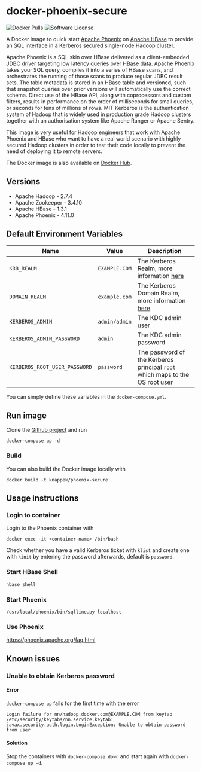 docker-phoenix-secure
=====================

[![Docker Pulls](https://img.shields.io/docker/pulls/knappek/phoenix-secure.svg)](https://hub.docker.com/r/knappek/phoenix-secure)
[![Software License](https://img.shields.io/badge/license-MIT-brightgreen.svg?style=flat-square)](LICENSE.md)

A Docker image to quick start [Apache Phoenix](http://phoenix.apache.org/) on [Apache HBase](https://hbase.apache.org/)
to provide an SQL interface in a Kerberos secured single-node Hadoop cluster.

Apache Phoenix is a SQL skin over HBase delivered as a client-embedded JDBC driver targeting low latency queries over HBase data. Apache Phoenix takes your SQL query, compiles it into a series of HBase scans, and orchestrates the running of those scans to produce regular JDBC result sets. The table metadata is stored in an HBase table and versioned, such that snapshot queries over prior versions will automatically use the correct schema. Direct use of the HBase API, along with coprocessors and custom filters, results in performance on the order of milliseconds for small queries, or seconds for tens of millions of rows.
MIT Kerberos is the authentication system of Hadoop that is widely used in production grade Hadoop clusters together with an authorisation system like Apache Ranger or Apache Sentry.

This image is very useful for Hadoop engineers that work with Apache Phoenix and HBase who want to have a real world scenario with highly secured Hadoop clusters in order to test their code locally to prevent the need of deploying it to remote servers.

The Docker image is also available on [Docker Hub](https://hub.docker.com/r/knappek/phoenix-secure/).

Versions
--------
* Apache Hadoop - 2.7.4
* Apache Zookeeper - 3.4.10
* Apache HBase - 1.3.1
* Apache Phoenix - 4.11.0

Default Environment Variables
-----------------------------

| Name | Value | Description |
| ---- | ----  | ---- |
| `KRB_REALM` | `EXAMPLE.COM` | The Kerberos Realm, more information [here](https://web.mit.edu/kerberos/krb5-1.12/doc/admin/conf_files/krb5_conf.html#) |
| `DOMAIN_REALM` | `example.com` | The Kerberos Domain Realm, more information [here](https://web.mit.edu/kerberos/krb5-1.12/doc/admin/conf_files/krb5_conf.html#) |
| `KERBEROS_ADMIN` | `admin/admin` | The KDC admin user |
| `KERBEROS_ADMIN_PASSWORD` | `admin` | The KDC admin password |
| `KERBEROS_ROOT_USER_PASSWORD` | `password` | The password of the Kerberos principal `root` which maps to the OS root user |

You can simply define these variables in the `docker-compose.yml`.

Run image
---------

Clone the [Github project](https://github.com/Knappek/docker-phoenix-secure) and run

```
docker-compose up -d
```

### Build

You can also build the Docker image locally with

```
docker build -t knappek/phoenix-secure .
```


Usage instructions
------------------

### Login to container

Login to the Phoenix container with

```
docker exec -it <container-name> /bin/bash
```

Check whether you have a valid Kerberos ticket with `klist` and create one with `kinit` by entering the password afterwards, default is `password`.

### Start HBase Shell

```
hbase shell
```


### Start Phoenix

```
/usr/local/phoenix/bin/sqlline.py localhost
```


### Use Phoenix

https://phoenix.apache.org/faq.html


Known issues
------------

### Unable to obtain Kerberos password

#### Error

`docker-compose up` fails for the first time with the error

```
Login failure for nn/hadoop.docker.com@EXAMPLE.COM from keytab /etc/security/keytabs/nn.service.keytab: javax.security.auth.login.LoginException: Unable to obtain password from user
```

#### Solution

Stop the containers with `docker-compose down` and start again with `docker-compose up -d`.


